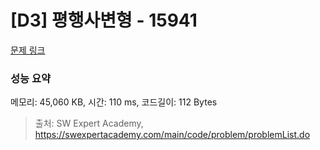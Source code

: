 # [D3] 평행사변형 - 15941 

[문제 링크](https://swexpertacademy.com/main/code/problem/problemDetail.do?contestProbId=AYVgOZEKOpcDFAQK) 

### 성능 요약

메모리: 45,060 KB, 시간: 110 ms, 코드길이: 112 Bytes



> 출처: SW Expert Academy, https://swexpertacademy.com/main/code/problem/problemList.do